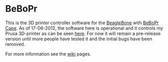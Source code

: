 BeBoPr
======

This is the 3D printer controller software for the [BeagleBone](http://beagleboard.org/) with [BeBoPr Cape](http://circuitco.com/support/index.php?title=BeBoPr_Cape). As of 17-06-2012, the software here is operational and it controls my Prusa 3D-printer as can be seen [here](http://www.youtube.com/watch?v=yfPLskLrslA&feature=youtu.be). For now it will remain a pre-release version until more people have tested it and the initial bugs have been removed.

For more information see the [wiki](https://github.com/modmaker/BeBoPr/wiki/Home-of-the-BeBoPr) pages.

